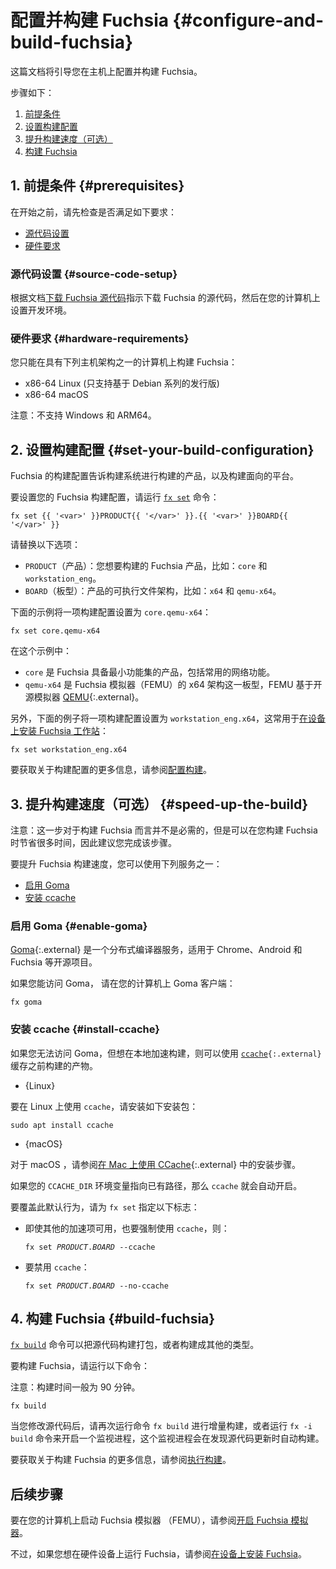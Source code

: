 <!--
# Configure and build Fuchsia {#configure-and-build-fuchsia}
 -->
# 配置并构建 Fuchsia {#configure-and-build-fuchsia}

<!--
This guide provide instructions on how to configure and build Fuchsia
on a host machine.
-->
这篇文档将引导您在主机上配置并构建 Fuchsia。

<!--
The steps are:
-->
步骤如下：

<!--
1. [Prerequisites](#prerequisites).
1. [Set your build configuration](#set-your-build-configuration).
1. [Speed up the build (Optional)](#speed-up-the-build).
1. [Build Fuchsia](#build-fuchsia).
-->
1. [前提条件](#prerequisites)
1. [设置构建配置](#set-your-build-configuration)
1. [提升构建速度（可选）](#speed-up-the-build)
1. [构建 Fuchsia](#build-fuchsia)

<!--
## 1. Prerequisites {#prerequisites}
-->
## 1. 前提条件 {#prerequisites}

<!--
Before you start, check out the following requirements:
-->
在开始之前，请先检查是否满足如下要求：

<!--
* [Source code setup](#source-code-setup)
* [Hardware requirements](#hardware-requirements)
-->
* [源代码设置](#source-code-setup)
* [硬件要求](#hardware-requirements)

<!--
### Source code setup {#source-code-setup}
-->
### 源代码设置 {#source-code-setup}

<!--
Complete the
[Download the Fuchsia source code](/get-started/get_fuchsia_source.md)
guide to download the Fuchsia source code and set up the Fuchsia development
environment on your machine.
-->
根据文档[下载 Fuchsia 源代码](/get-started/get_fuchsia_source.md)指示下载 Fuchsia 的源代码，然后在您的计算机上设置开发环境。

<!--
### Hardware requirements {#hardware-requirements}
-->
### 硬件要求 {#hardware-requirements}

<!--
You can build Fuchsia only on a machine with one of the following
host architectures:
-->
您只能在具有下列主机架构之一的计算机上构建 Fuchsia：

<!--
- x86-64 Linux (Debian-based distributions only)
- x86-64 macOS
-->
- x86-64 Linux (只支持基于 Debian 系列的发行版)
- x86-64 macOS

<!--
Note: Windows and ARM64 are not supported.
-->
注意：不支持 Windows 和 ARM64。

<!--
## 2. Set your build configuration {#set-your-build-configuration}
-->
## 2. 设置构建配置 {#set-your-build-configuration}

<!--
Fuchsia's build configuration informs the build system which product to
build and which architecture to build for.
-->
Fuchsia 的构建配置告诉构建系统进行构建的产品，以及构建面向的平台。

<!--
To set your Fuchsia build configuration, run the following
[`fx set`][fx-set-reference] command:
-->
要设置您的 Fuchsia 构建配置，请运行 [`fx set`][fx-set-reference] 命令：

```posix-terminal
fx set {{ '<var>' }}PRODUCT{{ '</var>' }}.{{ '<var>' }}BOARD{{ '</var>' }}
```

<!--
Replace the following:
-->
请替换以下选项：

<!--
* `PRODUCT`: The Fuchsia product that you want to build; for example, `core` and
  `workstation_eng`.
* `BOARD`: The architecture of the product; for example, `x64` and `qemu-x64`
-->
* `PRODUCT`（产品）：您想要构建的 Fuchsia 产品，比如：`core` 和 `workstation_eng`。
* `BOARD`（板型）：产品的可执行文件架构，比如：`x64` 和 `qemu-x64`。

<!--
The example command below sets a build configuration to `core.qemu-x64`:
-->
下面的示例将一项构建配置设置为 `core.qemu-x64`：

```posix-terminal
fx set core.qemu-x64
```

<!--
In this example:
-->
在这个示例中：

<!--
  * `core` is a product with the minimum feature set of Fuchsia, including
     common network capabilities.
  * `qemu-x64` is a board that refers to the x64 architecture of the Fuchsia
    emulator (FEMU), which is based on the open source emulator
    [QEMU][qemu]{:.external}.
-->
  * `core` 是 Fuchsia 具备最小功能集的产品，包括常用的网络功能。
  * `qemu-x64` 是 Fuchsia 模拟器（FEMU）的 x64 架构这一板型，FEMU 基于开源模拟器 [QEMU][qemu]{:.external}。

<!--
On the other hand, the example below sets the build configuration to
`workstation_eng.x64`, which is commonly used to
[install Fuchsia's Workstation product on a device][build-workstation]:
-->
另外，下面的例子将一项构建配置设置为 `workstation_eng.x64`，这常用于[在设备上安装 Fuchsia 工作站][build-workstation]：

```posix-terminal
fx set workstation_eng.x64
```

<!--
For more information on the build configuration,
see [Configure a build](/development/build/fx.md#configure-a-build).
-->
要获取关于构建配置的更多信息，请参阅[配置构建](/development/build/fx.md#configure-a-build)。

<!--
## 3. Speed up the build (Optional) {#speed-up-the-build}
-->
## 3. 提升构建速度（可选） {#speed-up-the-build}

<!--
Note: This step is not required to build Fuchsia, but it's recommended
since it can save you a lot of time when you build Fuchsia.
-->
注意：这一步对于构建 Fuchsia 而言并不是必需的，但是可以在您构建 Fuchsia 时节省很多时间，因此建议您完成该步骤。

<!--
To speed up the Fuchsia build, you can use one of the following services:
-->
要提升 Fuchsia 构建速度，您可以使用下列服务之一：

<!--
*   [Enable Goma](#enable-goma)
*   [Install ccache](#install-ccache)
-->
*   [启用 Goma](#enable-goma)
*   [安装 ccache](#install-ccache)

<!--
### Enable Goma {#enable-goma}
-->
### 启用 Goma {#enable-goma}

<!--
[Goma](https://chromium.googlesource.com/infra/goma/server/){:.external} is a
distributed compiler service for open source projects such as Chrome, Android
and Fuchsia.
-->
[Goma](https://chromium.googlesource.com/infra/goma/server/){:.external} 是一个分布式编译器服务，适用于 Chrome、Android 和 Fuchsia 等开源项目。

<!--
If you have access to Goma, enable a Goma client on your machine:
-->
如果您能访问 Goma， 请在您的计算机上 Goma 客户端：

```posix-terminal
fx goma
```

<!--
### Install ccache {#install-ccache}
-->
### 安装 ccache {#install-ccache}

<!--
If you do not have access to Goma, but want to accelerate the Fuchsia build
locally, use <code>[ccache](https://ccache.dev/){:.external}</code> to cache
artifacts from previous builds.
-->
如果您无法访问 Goma，但想在本地加速构建，则可以使用 <code>[ccache](https://ccache.dev/){:.external}</code> 缓存之前构建的产物。

* {Linux}

<!--
  To use `ccache` on Linux, install the following package:
-->
  要在 Linux 上使用 `ccache`，请安装如下安装包：

  ```posix-terminal
  sudo apt install ccache
  ```
* {macOS}

<!--
  For macOS, see
  [Using CCache on Mac](https://chromium.googlesource.com/chromium/src.git/+/HEAD/docs/ccache_mac.md){:.external}
  for installation instructions.
-->
  对于 macOS ，请参阅[在 Mac 上使用 CCache](https://chromium.googlesource.com/chromium/src.git/+/HEAD/docs/ccache_mac.md){:.external} 中的安装步骤。

<!--
`ccache` is enabled automatically if your `CCACHE_DIR` environment variable
refers to an existing directory.
-->
如果您的 `CCACHE_DIR` 环境变量指向已有路径，那么 `ccache` 就会自动开启。

<!--
To override this default behavior, specify the following flags to `fx set`:
-->
要覆盖此默认行为，请为 `fx set` 指定以下标志：

<!--
*   Force the use of `ccache` even when other accelerators are available:
-->
*   即使其他的加速项可用，也要强制使用 `ccache`，则：

    <pre class="prettyprint">
    <code class="devsite-terminal">fx set <var>PRODUCT</var>.<var>BOARD</var> --ccache</code>
    </pre>

<!--
*   Disable the use of `ccache`:
-->
*   要禁用 `ccache`：

    <pre class="prettyprint">
    <code class="devsite-terminal">fx set <var>PRODUCT</var>.<var>BOARD</var> --no-ccache</code>
    </pre>

<!--
## 4. Build Fuchsia {#build-fuchsia}
-->
## 4. 构建 Fuchsia {#build-fuchsia}

<!--
The [`fx build`][fx-build-reference] command executes the build to transform
source code into packages and other build artifacts.
-->
[`fx build`][fx-build-reference] 命令可以把源代码构建打包，或者构建成其他的类型。

<!--
To build Fuchsia, run the following command:
-->
要构建 Fuchsia，请运行以下命令：

<!--
Note: Building Fuchsia can take up to 90 minutes.
-->
注意：构建时间一般为 90 分钟。

```posix-terminal
fx build
```

<!--
When you modify source code, run the `fx build` command again to perform an
incremental build, or run the `fx -i build` command to start a watcher, which
automatically builds whenever you update the source code.
-->
当您修改源代码后，请再次运行命令 `fx build` 进行增量构建，或者运行 `fx -i build` 命令来开启一个监视进程，这个监视进程会在发现源代码更新时自动构建。

<!--
For more information on building Fuchsia,
see [Execute a build](/development/build/fx.md#execute-a-build).
-->
要获取关于构建 Fuchsia 的更多信息，请参阅[执行构建](/development/build/fx.md#execute-a-build)。

<!--
## Next steps
-->
## 后续步骤

<!--
To launch the Fuchsia emulator (FEMU) on your machine, see
[Start the Fuchsia emulator](/get-started/set_up_femu.md).
-->
要在您的计算机上启动 Fuchsia 模拟器 （FEMU），请参阅[开启 Fuchsia 模拟器](/get-started/set_up_femu.md)。

<!--
However, if you want to run Fuchsia on a hardware device, see
[Install Fuchsia on a device](/development/hardware/README.md) instead.
-->
不过，如果您想在硬件设备上运行 Fuchsia，请参阅[在设备上安装 Fuchsia](/development/hardware/README.md)。

<!-- Reference links -->

[build-workstation]: /development/build/build_workstation.md
[fx-set-reference]: https://fuchsia.dev/reference/tools/fx/cmd/set
[fx-build-reference]: https://fuchsia.dev/reference/tools/fx/cmd/build
[qemu]: https://www.qemu.org/
